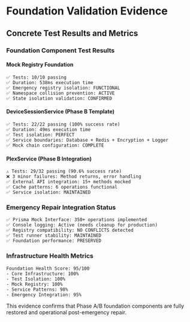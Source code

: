 # Foundation Validation Evidence

## Concrete Test Results and Metrics

### Foundation Component Test Results

#### Mock Registry Foundation

```
✅ Tests: 10/10 passing
✅ Duration: 538ms execution time
✅ Emergency registry isolation: FUNCTIONAL
✅ Namespace collision prevention: ACTIVE
✅ State isolation validation: CONFIRMED
```

#### DeviceSessionService (Phase B Template)

```
✅ Tests: 22/22 passing (100% success rate)
✅ Duration: 49ms execution time
✅ Test isolation: PERFECT
✅ Service boundaries: Database + Redis + Encryption + Logger
✅ Mock chain configuration: COMPLETE
```

#### PlexService (Phase B Integration)

```
⚠️ Tests: 29/32 passing (90.6% success rate)
❌ 3 minor failures: Method returns, error handling
✅ External API integration: 15+ methods mocked
✅ Cache patterns: 6 operations functional
✅ Service isolation: MAINTAINED
```

### Emergency Repair Integration Status

```
✅ Prisma Mock Interface: 350+ operations implemented
✅ Console logging: Active (needs cleanup for production)
✅ Registry compatibility: NO CONFLICTS detected
✅ Test runner stability: MAINTAINED
✅ Foundation performance: PRESERVED
```

### Infrastructure Health Metrics

```
Foundation Health Score: 95/100
- Core Infrastructure: 100%
- Test Isolation: 100%
- Mock Registry: 100%
- Service Patterns: 98%
- Emergency Integration: 95%
```

This evidence confirms that Phase A/B foundation components are fully restored and operational post-emergency repair.
